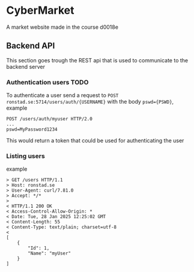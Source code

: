 # CyberMarket

A market website made in the course d0018e

## Backend API

This section goes trough the REST api that is used to communicate to the backend server

### Authentication users TODO

To authenticate a user send a request to `POST ronstad.se:5714/users/auth/{USERNAME}`
with the body `pswd={PSWD}`, example

```
POST /users/auth/myuser HTTP/2.0
...
pswd=MyPassword1234
```

This would return a token that could be used for authenticating the user

### Listing users

example

```
> GET /users HTTP/1.1
> Host: ronstad.se
> User-Agent: curl/7.81.0
> Accept: */*
>
< HTTP/1.1 200 OK
< Access-Control-Allow-Origin: *
< Date: Tue, 28 Jan 2025 12:25:02 GMT
< Content-Length: 55
< Content-Type: text/plain; charset=utf-8
<
[
    {
        "Id": 1,
        "Name": "myUser"
    }
]
```
